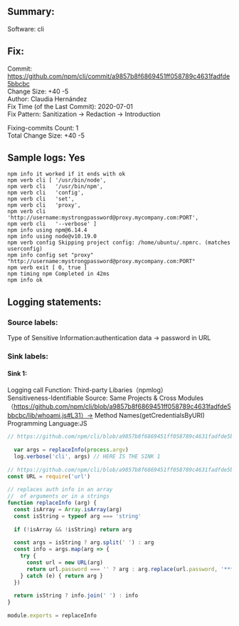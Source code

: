 ## Summary:  
Software: cli  
## Fix:  
Commit: https://github.com/npm/cli/commit/a9857b8f6869451ff058789c4631fadfde5bbcbc  
Change Size: +40 -5  
Author: Claudia Hernández  
Fix Time (of the Last Commit): 2020-07-01  
Fix Pattern: Sanitization -> Redaction -> Introduction  
  
Fixing-commits Count: 1  
Total Change Size: +40 -5  
## Sample logs: Yes  
```  
npm info it worked if it ends with ok  
npm verb cli [ '/usr/bin/node',  
npm verb cli   '/usr/bin/npm',  
npm verb cli   'config',  
npm verb cli   'set',  
npm verb cli   'proxy',  
npm verb cli   'http://username:mystrongpassword@proxy.mycompany.com:PORT',  
npm verb cli   '--verbose' ]  
npm info using npm@6.14.4  
npm info using node@v10.19.0  
npm verb config Skipping project config: /home/ubuntu/.npmrc. (matches userconfig)  
npm info config set "proxy" "http://username:mystrongpassword@proxy.mycompany.com:PORT"  
npm verb exit [ 0, true ]  
npm timing npm Completed in 42ms  
npm info ok  
```  
## Logging statements:  
### Source labels:  
Type of Sensitive Information:authentication data -> password in URL  
### Sink labels:  
#### Sink 1:  
Logging call Function:  Third-party Libaries（npmlog）  
Sensitiveness-Identifiable Source:  Same Projects & Cross Modules（https://github.com/npm/cli/blob/a9857b8f6869451ff058789c4631fadfde5bbcbc/lib/whoami.js#L31）-> Method Names(getCredentialsByURI)  
Programming Language:JS  
```JavaScript  
// https://github.com/npm/cli/blob/a9857b8f6869451ff058789c4631fadfde5bbcbc/bin/npm-cli.js#L44-L45  
  
  var args = replaceInfo(process.argv)  
  log.verbose('cli', args) // HERE IS THE SINK 1  
  
// https://github.com/npm/cli/blob/a9857b8f6869451ff058789c4631fadfde5bbcbc/lib/utils/replace-info.js  
const URL = require('url')  
  
// replaces auth info in an array  
//  of arguments or in a strings  
function replaceInfo (arg) {  
  const isArray = Array.isArray(arg)  
  const isString = typeof arg === 'string'  
  
  if (!isArray && !isString) return arg  
  
  const args = isString ? arg.split(' ') : arg  
  const info = args.map(arg => {  
    try {  
      const url = new URL(arg)  
      return url.password === '' ? arg : arg.replace(url.password, '***')  
    } catch (e) { return arg }  
  })  
  
  return isString ? info.join(' ') : info  
}  
  
module.exports = replaceInfo  
  
```  
